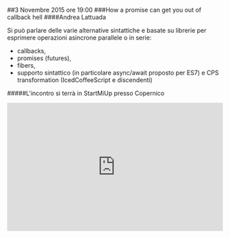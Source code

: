##3 Novembre 2015 ore 19:00
###How a promise can get you out of callback hell
####Andrea Lattuada <a href="https://twitter.com/utaal" target="_blank" class="icon-twitter"></a>

Si può parlare delle varie alternative sintattiche e basate su librerie per esprimere operazioni asincrone parallele o in serie: 
- callbacks,
- promises (futures),
- fibers,
- supporto sintattico (in particolare async/await proposto per ES7) e CPS transformation (IcedCoffeeScript e discendenti)

#####L'incontro si terrà in StartMiUp presso Copernico
<div class="frame">
<iframe src="https://www.google.com/maps/embed?pb=!1m18!1m12!1m3!1d2797.0069000733693!2d9.20309423016357!3d45.48980579943327!2m3!1f0!2f0!3f0!3m2!1i1024!2i768!4f13.1!3m3!1m2!1s0x0000000000000000%3A0xf85d28f3d532d3b5!2sCopernico+Milano!5e0!3m2!1sen!2sit!4v1431020946555" width="100%" height="300" frameborder="0" style="border:0"></iframe>
</div>
